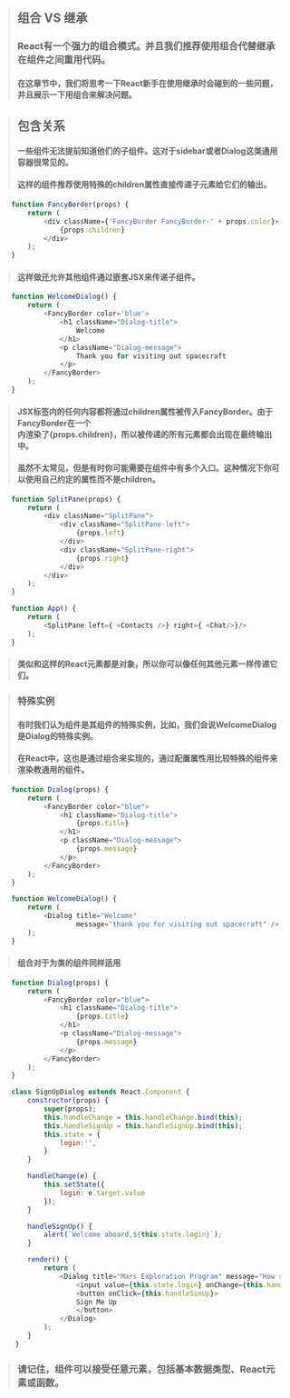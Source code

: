 > ## 组合 VS 继承
> ### React有一个强力的组合模式。并且我们推荐使用组合代替继承在组件之间重用代码。
> #### 在这章节中，我们将思考一下React新手在使用继承时会碰到的一些问题，并且展示一下用组合来解决问题。

> ## 包含关系
> #### 一些组件无法提前知道他们的子组件。这对于sidebar或者Dialog这类通用容器很常见的。
> #### 这样的组件推荐使用特殊的children属性直接传递子元素给它们的输出。
```javascript
    function FancyBorder(props) {
        return (
            <div className={'FancyBorder FancyBorder-' + props.color}>
                {props.children}
            </div>
        );
    }
```
> #### 这样做还允许其他组件通过嵌套JSX来传递子组件。
```javascript
    function WelcomeDialog() {
        return (
            <FancyBorder color='blue'>
                <h1 className="Dialog-title">
                    Welcome
                </h1>
                <p className="Dialog-message">
                    Thank you for visiting out spacecraft
                </p>
            </FancyBorder>
        );
    }
```
> #### <FancyBorder>JSX标签内的任何内容都将通过children属性被传入FancyBorder。由于FancyBorder在一个<div>内渲染了{props.children}，所以被传递的所有元素都会出现在最终输出中。
> #### 虽然不太常见，但是有时你可能需要在组件中有多个入口。这种情况下你可以使用自己约定的属性而不是children。
```javascript
    function SplitPane(props) {
        return (
            <div className="SplitPane">
                <div className="SplitPane-left">
                    {props.left}
                </div>
                <div className="SplitPane-right">
                    {props.right}
                </div>
            </div>
        );
    }

    function App() {
        return (
            <SplitPane left={ <Contacts />} right={ <Chat/>}/>
        );
    }
```
> #### 类似<Contacts />和<Chat />这样的React元素都是对象，所以你可以像任何其他元素一样传递它们。

> ### 特殊实例
> #### 有时我们认为组件是其组件的特殊实例，比如，我们会说WelcomeDialog是Dialog的特殊实例。
> #### 在React中，这也是通过组合来实现的，通过配置属性用比较特殊的组件来渲染教通用的组件。
```javascript
    function Dialog(props) {
        return (
            <FancyBorder color="blue">
                <h1 className="Dialog-title">
                    {props.title}
                </h1>
                <p className="Dialog-message">
                    {props.message}
                </p>
            </FancyBorder>
        );
    }

    function WelcomeDialog() {
        return (
            <Dialog title="Welcome"
                    message="thank you for visiting out spacecraft" />
        );
    }
```

> #### 组合对于为类的组件同样适用
```javascript
    function Dialog(props) {
        return (
            <FancyBorder color="blue">
                <h1 className="Dialog-title">
                    {props.title}
                </h1>
                <p className="Dialog-message">
                    {props.message}
                </p>
            </FancyBorder>
        );
    }

    class SignUpDialog extends React.Component {
        constructor(props) {
            super(props);
            this.handleChange = this.handleChange.bind(this);
            this.handleSignUp = this.handleSignUp.bind(this);
            this.state = {
                login:'',
            }
        }

        handleChange(e) {
            this.setState({
                login: e.target.value
            });
        }

        handleSignUp() {
            alert(`Welcome aboard,${this.state.login}`);
        }

        render() {
            return (
                <Dialog title="Mars Exploration Program" message="How should we refer to you ">
                    <input value={this.state.login} onChange={this.handleChange} />
                    <button onClick={this.handleSinUp}>
                    Sign Me Up
                    </button>
                </Dialog>
            );
        }
     }
```

> ### 请记住，组件可以接受任意元素，包括基本数据类型、React元素或函数。